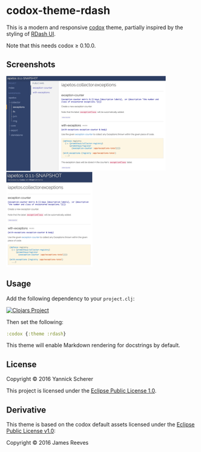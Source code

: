 # codox-theme-rdash

This is a modern and responsive [codox][codox] theme, partially inspired by the
styling of [RDash UI][rdash].

Note that this needs codox ≥ 0.10.0.

[codox]: https://github.com/weavejester/codox
[rdash]: http://rdash.github.io/

## Screenshots

<img src='screenshots/rdash.png' alt='Codox + RDash' height='250' />
<img src='screenshots/rdash-responsive.png' alt='Codox + RDash (responsive)' height='250' />

## Usage

Add the following dependency to your `project.clj`:

[![Clojars Project](https://img.shields.io/clojars/v/codox-theme-rdash.svg)](https://clojars.org/codox-theme-rdash)

Then set the following:

```clojure
:codox {:theme :rdash}
```

This theme will enable Markdown rendering for docstrings by default.

## License

Copyright &copy; 2016 Yannick Scherer

This project is licensed under the [Eclipse Public License 1.0][license].

[license]: https://www.eclipse.org/legal/epl-v10.html

## Derivative

This theme is based on the codox default assets licensed under the
[Eclipse Public License v1.0][epl]:

Copyright &copy; 2016 James Reeves

[epl]: http://www.eclipse.org/legal/epl-v10.html
